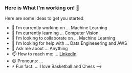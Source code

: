 ### Here is What I'm working on! 👋



Here are some ideas to get you started:

- 🔭 I’m currently working on ... Machine Learning
- 🌱 I’m currently learning ... Computer Vision
- 👯 I’m looking to collaborate on ... Machine Learning
- 🤔 I’m looking for help with ... Data Engineeering and AWS
- 💬 Ask me about ... Anything
- 📫 How to reach me: ... [LinkedIn](https://www.linkedin.com/in/damilola-fadele/)
- 😄 Pronouns: ...
- ⚡ Fun fact: ... I love Basketball and Chess
-->
